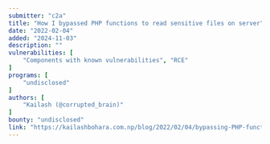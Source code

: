 ```yaml
---
submitter: "c2a"
title: "How I bypassed PHP functions to read sensitive files on server"
date: "2022-02-04"
added: "2024-11-03"
description: ""
vulnerabilities: [
    "Components with known vulnerabilities", "RCE"
]
programs: [
    "undisclosed"
]
authors: [
    "Kailash (@corrupted_brain)"
]
bounty: "undisclosed"
link: "https://kailashbohara.com.np/blog/2022/02/04/bypassing-PHP-functions-to-read-system-file-copy/"
---
```




